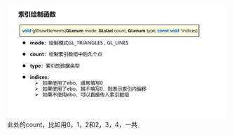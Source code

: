 ![输入图片说明](/imgs/2024-10-22/tX9rIsAGwnBvzCT7.png)
此处的count，比如用0，1，2和2，3，4，一共
<!--stackedit_data:
eyJoaXN0b3J5IjpbMTczNTExMTE1MCwtMTMyOTE0NDg1OF19
-->